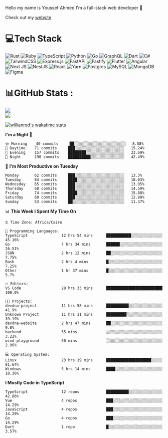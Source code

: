 Hello my name is Youssef Ahmed I'm a full-stack web developer 👋

Check out my [website](https://youssefahmed.vercel.app)
 
# 💻Tech Stack

![Rust](https://img.shields.io/badge/rust-%23000000.svg?style=for-the-badge&logo=rust&logoColor=white) ![Ruby](https://img.shields.io/badge/ruby-%23CC342D.svg?style=for-the-badge&logo=ruby&logoColor=white) ![TypeScript](https://img.shields.io/badge/typescript-%23007ACC.svg?style=for-the-badge&logo=typescript&logoColor=white) ![Python](https://img.shields.io/badge/python-3670A0?style=for-the-badge&logo=python&logoColor=ffdd54) ![Go](https://img.shields.io/badge/go-%2300ADD8.svg?style=for-the-badge&logo=go&logoColor=white) ![GraphQL](https://img.shields.io/badge/-GraphQL-E10098?style=for-the-badge&logo=graphql&logoColor=white) ![Dart](https://img.shields.io/badge/dart-%230175C2.svg?style=for-the-badge&logo=dart&logoColor=white) ![C#](https://img.shields.io/badge/c%23-%23239120.svg?style=for-the-badge&logo=c-sharp&logoColor=white) ![TailwindCSS](https://img.shields.io/badge/tailwindcss-%2338B2AC.svg?style=for-the-badge&logo=tailwind-css&logoColor=white) ![Express.js](https://img.shields.io/badge/express.js-%23404d59.svg?style=for-the-badge&logo=express&logoColor=%2361DAFB) ![FastAPI](https://img.shields.io/badge/FastAPI-005571?style=for-the-badge&logo=fastapi) ![Fastify](https://img.shields.io/badge/fastify-%23000000.svg?style=for-the-badge&logo=fastify&logoColor=white) ![Flutter](https://img.shields.io/badge/Flutter-%2302569B.svg?style=for-the-badge&logo=Flutter&logoColor=white) ![Angular](https://img.shields.io/badge/angular-%23DD0031.svg?style=for-the-badge&logo=angular&logoColor=white) ![Next JS](https://img.shields.io/badge/Next-black?style=for-the-badge&logo=next.js&logoColor=white) ![NestJS](https://img.shields.io/badge/nestjs-%23E0234E.svg?style=for-the-badge&logo=nestjs&logoColor=white) ![React](https://img.shields.io/badge/react-%2320232a.svg?style=for-the-badge&logo=react&logoColor=%2361DAFB) ![Yarn](https://img.shields.io/badge/yarn-%232C8EBB.svg?style=for-the-badge&logo=yarn&logoColor=white) ![Postgres](https://img.shields.io/badge/postgres-%23316192.svg?style=for-the-badge&logo=postgresql&logoColor=white) ![MySQL](https://img.shields.io/badge/mysql-%2300f.svg?style=for-the-badge&logo=mysql&logoColor=white) ![MongoDB](https://img.shields.io/badge/MongoDB-%234ea94b.svg?style=for-the-badge&logo=mongodb&logoColor=white)     ![Figma](https://img.shields.io/badge/figma-%23F24E1E.svg?style=for-the-badge&logo=figma&logoColor=white)

# 📊GitHub Stats :

![](https://github-readme-stats.vercel.app/api?username=joetifa2003&theme=tokyonight&hide_border=false&include_all_commits=false&count_private=false)<br/>
![](https://github-readme-streak-stats.herokuapp.com/?user=joetifa2003&theme=tokyonight&hide_border=false)<br/>

[![willianrod's wakatime stats](https://github-readme-stats.vercel.app/api/wakatime?username=joetifa2003&layout=compact)](https://github.com/anuraghazra/github-readme-stats)
<!--START_SECTION:waka-->
**I'm a Night 🦉** 

```text
🌞 Morning    40 commits     ██░░░░░░░░░░░░░░░░░░░░░░░   8.58% 
🌆 Daytime    71 commits     ███░░░░░░░░░░░░░░░░░░░░░░   15.24% 
🌃 Evening    157 commits    ████████░░░░░░░░░░░░░░░░░   33.69% 
🌙 Night      198 commits    ██████████░░░░░░░░░░░░░░░   42.49%

```
📅 **I'm Most Productive on Tuesday** 

```text
Monday       62 commits     ███░░░░░░░░░░░░░░░░░░░░░░   13.3% 
Tuesday      84 commits     ████░░░░░░░░░░░░░░░░░░░░░   18.03% 
Wednesday    65 commits     ███░░░░░░░░░░░░░░░░░░░░░░   13.95% 
Thursday     68 commits     ███░░░░░░░░░░░░░░░░░░░░░░   14.59% 
Friday       74 commits     ████░░░░░░░░░░░░░░░░░░░░░   15.88% 
Saturday     60 commits     ███░░░░░░░░░░░░░░░░░░░░░░   12.88% 
Sunday       53 commits     ██░░░░░░░░░░░░░░░░░░░░░░░   11.37%

```


📊 **This Week I Spent My Time On** 

```text
⌚︎ Time Zone: Africa/Cairo

💬 Programming Languages: 
TypeScript               12 hrs 54 mins      ███████████░░░░░░░░░░░░░░   45.16% 
Go                       7 hrs 34 mins       ██████░░░░░░░░░░░░░░░░░░░   26.51% 
JSON                     2 hrs 12 mins       ██░░░░░░░░░░░░░░░░░░░░░░░   7.75% 
Bash                     2 hrs 4 mins        █░░░░░░░░░░░░░░░░░░░░░░░░   7.25% 
Other                    1 hr 37 mins        █░░░░░░░░░░░░░░░░░░░░░░░░   5.7%

🔥 Editors: 
VS Code                  28 hrs 33 mins      █████████████████████████   100.0%

🐱‍💻 Projects: 
devdna-project           11 hrs 58 mins      ██████████░░░░░░░░░░░░░░░   41.9% 
Unknown Project          11 hrs 11 mins      █████████░░░░░░░░░░░░░░░░   39.19% 
devdna-website           2 hrs 47 mins       ██░░░░░░░░░░░░░░░░░░░░░░░   9.8% 
backend                  55 mins             ░░░░░░░░░░░░░░░░░░░░░░░░░   3.22% 
wind-playground          50 mins             ░░░░░░░░░░░░░░░░░░░░░░░░░   2.96%

💻 Operating System: 
Linux                    23 hrs 19 mins      ████████████████████░░░░░   81.64% 
Windows                  5 hrs 14 mins       ████░░░░░░░░░░░░░░░░░░░░░   18.36%

```

**I Mostly Code in TypeScript** 

```text
TypeScript               12 repos            ██████████░░░░░░░░░░░░░░░   42.86% 
Vue                      4 repos             ███░░░░░░░░░░░░░░░░░░░░░░   14.29% 
JavaScript               4 repos             ███░░░░░░░░░░░░░░░░░░░░░░   14.29% 
Go                       4 repos             ███░░░░░░░░░░░░░░░░░░░░░░   14.29% 
Dart                     1 repo              █░░░░░░░░░░░░░░░░░░░░░░░░   3.57%

```



<!--END_SECTION:waka-->
